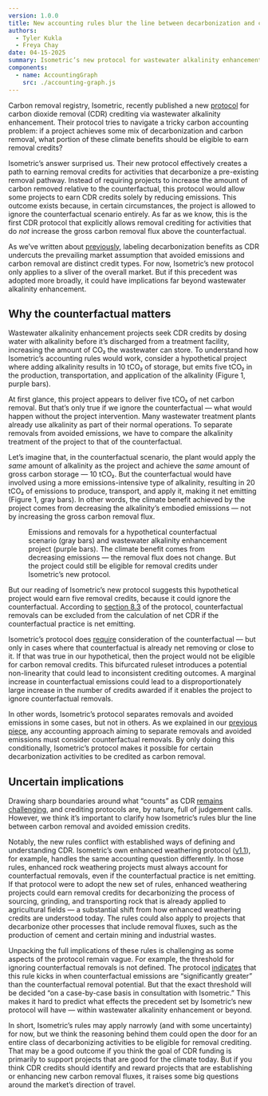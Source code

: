 ```yaml
---
version: 1.0.0
title: New accounting rules blur the line between decarbonization and carbon dioxide removal
authors:
  - Tyler Kukla
  - Freya Chay
date: 04-15-2025
summary: Isometric’s new protocol for wastewater alkalinity enhancement risks counting decarbonization as carbon dioxide removal. The rules could reshape how carbon removal is defined in other pathways, as well.
components:
  - name: AccountingGraph
    src: ./accounting-graph.js
---
```


Carbon removal registry, Isometric, recently published a new [protocol](https://registry.isometric.com/protocol/wastewater-alkalinity-enhancement/) for carbon dioxide removal (CDR) crediting via wastewater alkalinity enhancement. Their protocol tries to navigate a tricky carbon accounting problem: if a project achieves some mix of decarbonization and carbon removal, what portion of these climate benefits should be eligible to earn removal credits?

Isometric’s answer surprised us. Their new protocol effectively creates a path to earning removal credits for activities that decarbonize a pre-existing removal pathway. Instead of requiring projects to increase the amount of carbon removed relative to the counterfactual, this protocol would allow some projects to earn CDR credits solely by reducing emissions. This outcome exists because, in certain circumstances, the project is allowed to ignore the counterfactual scenario entirely. As far as we know, this is the first CDR protocol that explicitly allows removal crediting for activities that do _not_ increase the gross carbon removal flux above the counterfactual.

As we’ve written about [previously](https://carbonplan.org/research/cdr-counterfactual-accounting), labeling decarbonization benefits as CDR undercuts the prevailing market assumption that avoided emissions and carbon removal are distinct credit types. For now, Isometric’s new protocol only applies to a sliver of the overall market. But if this precedent was adopted more broadly, it could have implications far beyond wastewater alkalinity enhancement.

## Why the counterfactual matters

Wastewater alkalinity enhancement projects seek CDR credits by dosing water with alkalinity before it’s discharged from a treatment facility, increasing the amount of CO₂ the wastewater can store. To understand how Isometric’s accounting rules would work, consider a hypothetical project where adding alkalinity results in 10 tCO₂ of storage, but emits five tCO₂ in the production, transportation, and application of the alkalinity (Figure 1, purple bars).

At first glance, this project appears to deliver five tCO₂ of net carbon removal. But that’s only true if we ignore the counterfactual — what would happen without the project intervention. Many wastewater treatment plants already use alkalinity as part of their normal operations. To separate removals from avoided emissions, we have to compare the alkalinity treatment of the project to that of the counterfactual.

Let’s imagine that, in the counterfactual scenario, the plant would apply the _same_ amount of alkalinity as the project and achieve the _same_ amount of gross carbon storage — 10 tCO₂. But the counterfactual would have involved using a more emissions-intensive type of alkalinity, resulting in 20 tCO₂ of emissions to produce, transport, and apply it, making it net emitting (Figure 1, gray bars). In other words, the climate benefit achieved by the project comes from decreasing the alkalinity’s embodied emissions — not by increasing the gross carbon removal flux.

<Figure>
  <AccountingGraph />
  <FigureCaption number={1}>
    Emissions and removals for a hypothetical counterfactual scenario (gray
    bars) and wastewater alkalinity enhancement project (purple bars). The
    climate benefit comes from decreasing emissions — the removal flux does not
    change. But the project could still be eligible for removal credits under
    Isometric’s new protocol.
  </FigureCaption>
</Figure>

But our reading of Isometric’s new protocol suggests this hypothetical project would earn five removal credits, because it could ignore the counterfactual. According to [section 8.3](https://registry.isometric.com/protocol/wastewater-alkalinity-enhancement#calculation-of-coe) of the protocol, counterfactual removals can be excluded from the calculation of net CDR if the counterfactual practice is net emitting.

Isometric’s protocol does [require](https://registry.isometric.com/protocol/wastewater-alkalinity-enhancement#net-cdr-calculation) consideration of the counterfactual — but only in cases where that counterfactual is already net removing or close to it. If that was true in our hypothetical, then the project would not be eligible for carbon removal credits. This bifurcated ruleset introduces a potential non-linearity that could lead to inconsistent crediting outcomes. A marginal increase in counterfactual emissions could lead to a disproportionately large increase in the number of credits awarded if it enables the project to ignore counterfactual removals.

In other words, Isometric’s protocol separates removals and avoided emissions in some cases, but not in others. As we explained in our [previous piece](https://carbonplan.org/research/cdr-counterfactual-accounting), any accounting approach aiming to separate removals and avoided emissions must consider counterfactual removals. By only doing this conditionally, Isometric’s protocol makes it possible for certain decarbonization activities to be credited as carbon removal.

## Uncertain implications

Drawing sharp boundaries around what “counts” as CDR [remains challenging](https://carbonplan.org/research/defining-good-cdr), and crediting protocols are, by nature, full of judgement calls. However, we think it’s important to clarify how Isometric’s rules blur the line between carbon removal and avoided emission credits.

Notably, the new rules conflict with established ways of defining and understanding CDR. Isometric’s own enhanced weathering protocol ([v1.1](https://registry.isometric.com/protocol/enhanced-weathering-agriculture/1.1)), for example, handles the same accounting question differently. In those rules, enhanced rock weathering projects must always account for counterfactual removals, even if the counterfactual practice is net emitting. If that protocol were to adopt the new set of rules, enhanced weathering projects could earn removal credits for decarbonizing the process of sourcing, grinding, and transporting rock that is already applied to agricultural fields — a substantial shift from how enhanced weathering credits are understood today. The rules could also apply to projects that decarbonize other processes that include removal fluxes, such as the production of cement and certain mining and industrial wastes.

Unpacking the full implications of these rules is challenging as some aspects of the protocol remain vague. For example, the threshold for ignoring counterfactual removals is not defined. The protocol [indicates](https://registry.isometric.com/protocol/wastewater-alkalinity-enhancement#calculation-of-coe) that this rule kicks in when counterfactual emissions are “significantly greater” than the counterfactual removal potential. But that the exact threshold will be decided “on a case-by-case basis in consultation with Isometric.” This makes it hard to predict what effects the precedent set by Isometric’s new protocol will have — within wastewater alkalinity enhancement or beyond.

In short, Isometric’s rules may apply narrowly (and with some uncertainty) for now, but we think the reasoning behind them could open the door for an entire class of decarbonizing activities to be eligible for removal crediting. That may be a good outcome if you think the goal of CDR funding is primarily to support projects that are good for the climate today. But if you think CDR credits should identify and reward projects that are establishing or enhancing new carbon removal fluxes, it raises some big questions around the market’s direction of travel.
